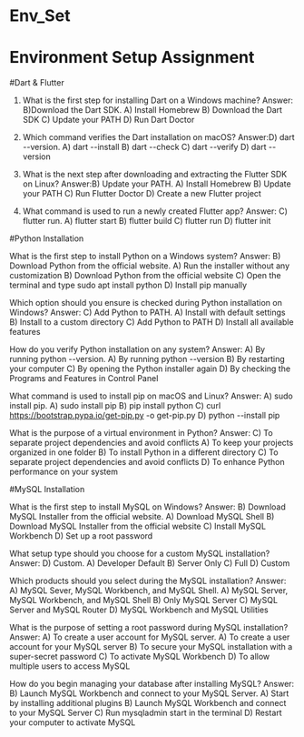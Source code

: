 # Env_Set

# Environment Setup Assignment

#Dart & Flutter

1. What is the first step for installing Dart on a Windows machine?
   Answer: B)Download the Dart SDK.
A) Install Homebrew
B) Download the Dart SDK
C) Update your PATH
D) Run Dart Doctor


2. Which command verifies the Dart installation on macOS?
   Answer:D) dart --version.
A) dart --install
B) dart --check
C) dart --verify
D) dart --version


3. What is the next step after downloading and extracting the Flutter SDK on Linux?
   Answer:B) Update your PATH.
A) Install Homebrew
B) Update your PATH
C) Run Flutter Doctor
D) Create a new Flutter project


5. What command is used to run a newly created Flutter app?
    Answer: C) flutter run.
A) flutter start
B) flutter build
C) flutter run
D) flutter init


#Python Installation

What is the first step to install Python on a Windows system?
  Answer: B) Download Python from the official website.
A) Run the installer without any customization
B) Download Python from the official website
C) Open the terminal and type sudo apt install python
D) Install pip manually

Which option should you ensure is checked during Python installation on Windows?
  Answer: C) Add Python to PATH.
A) Install with default settings
B) Install to a custom directory
C) Add Python to PATH
D) Install all available features

How do you verify Python installation on any system?
  Answer: A) By running python --version.
A) By running python --version
B) By restarting your computer
C) By opening the Python installer again
D) By checking the Programs and Features in Control Panel

What command is used to install pip on macOS and Linux?
  Answer: A) sudo install pip.
A) sudo install pip
B) pip install python
C) curl https://bootstrap.pypa.io/get-pip.py -o get-pip.py
D) python --install pip

What is the purpose of a virtual environment in Python?
  Answer: C) To separate project dependencies and avoid conflicts
A) To keep your projects organized in one folder
B) To install Python in a different directory
C) To separate project dependencies and avoid conflicts
D) To enhance Python performance on your system

#MySQL Installation

What is the first step to install MySQL on Windows?
  Answer: B) Download MySQL Installer from the official website.
A) Download MySQL Shell
B) Download MySQL Installer from the official website
C) Install MySQL Workbench
D) Set up a root password

What setup type should you choose for a custom MySQL installation?
  Answer: D) Custom.
A) Developer Default
B) Server Only
C) Full
D) Custom

Which products should you select during the MySQL installation?
  Answer: A) MySQL Sever, MySQL Workbench, and MySQL Shell.
A) MySQL Server, MySQL Workbench, and MySQL Shell
B) Only MySQL Server
C) MySQL Server and MySQL Router
D) MySQL Workbench and MySQL Utilities

What is the purpose of setting a root password during MySQL installation?
  Answer: A) To create a user account for MySQL server.
A) To create a user account for your MySQL server
B) To secure your MySQL installation with a super-secret password
C) To activate MySQL Workbench
D) To allow multiple users to access MySQL

How do you begin managing your database after installing MySQL?
  Answer: B) Launch MySQL Workbench and connect to your MySQL Server.
A) Start by installing additional plugins
B) Launch MySQL Workbench and connect to your MySQL Server
C) Run mysqladmin start in the terminal
D) Restart your computer to activate MySQL
